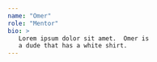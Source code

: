 ```yaml
---
name: "Omer"
role: "Mentor"
bio: >
   Lorem ipsum dolor sit amet.  Omer is 
   a dude that has a white shirt.
---
```

